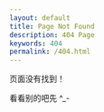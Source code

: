 ```yaml
---
layout: default
title: Page Not Found
description: 404 Page
keywords: 404
permalink: /404.html
---
```


页面没有找到！  

看看别的吧先 ^_-
